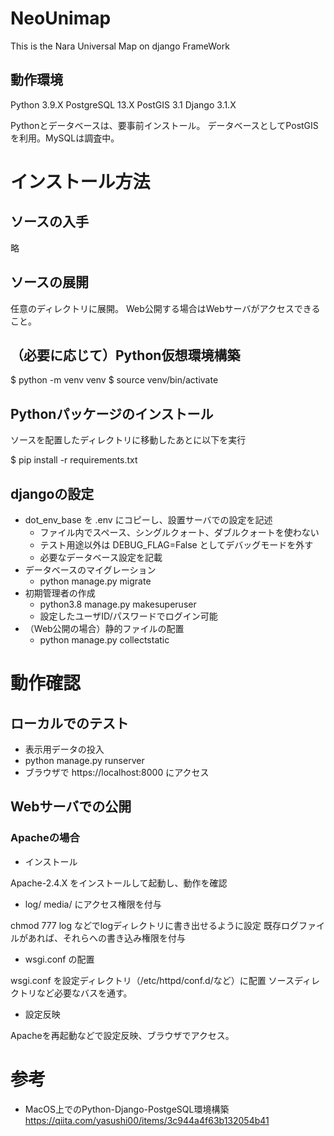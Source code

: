 # NeoUnimap

This is the Nara Universal Map on django FrameWork

## 動作環境

Python		3.9.X
PostgreSQL      13.X
PostGIS         3.1
Django          3.1.X

Pythonとデータベースは、要事前インストール。
データベースとしてPostGISを利用。MySQLは調査中。

# インストール方法

## ソースの入手

略

## ソースの展開

任意のディレクトリに展開。
Web公開する場合はWebサーバがアクセスできること。

## （必要に応じて）Python仮想環境構築

$ python -m venv venv
$ source venv/bin/activate

## Pythonパッケージのインストール

ソースを配置したディレクトリに移動したあとに以下を実行

$ pip install -r requirements.txt

## djangoの設定

- dot_env_base を .env にコピーし、設置サーバでの設定を記述
  - ファイル内でスペース、シングルクォート、ダブルクォートを使わない
  - テスト用途以外は DEBUG_FLAG=False としてデバッグモードを外す
  - 必要なデータベース設定を記載
- データベースのマイグレーション
  - python manage.py migrate
- 初期管理者の作成
  - python3.8 manage.py makesuperuser
  - 設定したユーザID/パスワードでログイン可能
- （Web公開の場合）静的ファイルの配置
  - python manage.py collectstatic

# 動作確認

## ローカルでのテスト

- 表示用データの投入
- python manage.py runserver
- ブラウザで https://localhost:8000 にアクセス

## Webサーバでの公開

### Apacheの場合

- インストール

Apache-2.4.X をインストールして起動し、動作を確認

- log/ media/ にアクセス権限を付与

chmod 777 log などでlogディレクトリに書き出せるように設定
既存ログファイルがあれば、それらへの書き込み権限を付与

- wsgi.conf の配置

wsgi.conf を設定ディレクトリ（/etc/httpd/conf.d/など）に配置
ソースディレクトリなど必要なバスを通す。

- 設定反映

Apacheを再起動などで設定反映、ブラウザでアクセス。

# 参考

* MacOS上でのPython-Django-PostgeSQL環境構築
https://qiita.com/yasushi00/items/3c944a4f63b132054b41
